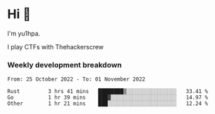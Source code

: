 # Hi 👋

I'm yu1hpa.

I play CTFs with Thehackerscrew

### Weekly development breakdown

<!--START_SECTION:waka-->

```text
From: 25 October 2022 - To: 01 November 2022

Rust         3 hrs 41 mins   ████████▒░░░░░░░░░░░░░░░░   33.41 %
Go           1 hr 39 mins    ███▓░░░░░░░░░░░░░░░░░░░░░   14.97 %
Other        1 hr 21 mins    ███░░░░░░░░░░░░░░░░░░░░░░   12.24 %
```

<!--END_SECTION:waka-->

